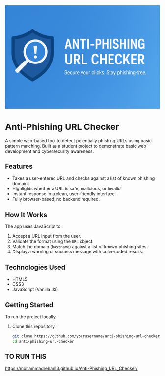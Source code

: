 ![Anti-Phishing Banner](banner.png)
# Anti-Phishing URL Checker

A simple web-based tool to detect potentially phishing URLs using basic pattern matching. Built as a student project to demonstrate basic web development and cybersecurity awareness.

## Features

- Takes a user-entered URL and checks against a list of known phishing domains
- Highlights whether a URL is safe, malicious, or invalid
- Instant response in a clean, user-friendly interface
- Fully browser-based; no backend required.

## How It Works

The app uses JavaScript to:
1. Accept a URL input from the user.
2. Validate the format using the `URL` object.
3. Match the domain (`hostname`) against a list of known phishing sites.
4. Display a warning or success message with color-coded results.

## Technologies Used

- HTML5
- CSS3
- JavaScript (Vanilla JS)

## Getting Started

To run the project locally:

1. Clone this repository:
   ```bash
   git clone https://github.com/yourusername/anti-phishing-url-checker.git
   cd anti-phishing-url-checker
 ## TO RUN THIS
   https://mohammadrehan13.github.io/Anti-Phishing_URL_Checker/
